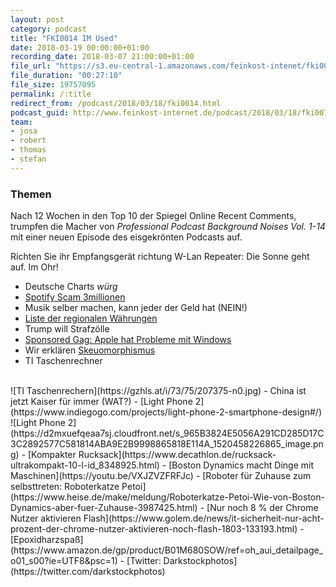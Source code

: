 ```yaml
---
layout: post
category: podcast
title: "FKI0014 IM Used"
date: 2018-03-19 00:00:00+01:00
recording_date: 2018-03-07 21:00:00+01:00
file_url: "https://s3.eu-central-1.amazonaws.com/feinkost-intenet/fki0014.mp3"
file_duration: "00:27:10"
file_size: 19757095
permalink: /:title
redirect_from: /podcast/2018/03/18/fki0014.html
podcast_guid: http://www.feinkost-internet.de/podcast/2018/03/18/fki0014.html
team:
- josa
- robert
- thomas
- stefan
---
```


### Themen
Nach 12 Wochen in den Top 10 der Spiegel Online Recent Comments, trumpfen die Macher von _Professional Podcast Background Noises Vol. 1-14_ mit einer neuen Episode des eisgekrönten Podcasts auf.

Richten Sie ihr Empfangsgerät richtung W-Lan Repeater: Die Sonne geht auf. Im Ohr!

- Deutsche Charts *würg*
- [Spotify Scam 3millionen](http://www.dailymail.co.uk/sciencetech/article-5417413/Spotify-scam-hacked-sites-pay-make-millions.html)
- Musik selber machen, kann jeder der Geld hat (NEIN!)
- [Liste der regionalen Währungen](https://de.wikipedia.org/wiki/Liste_der_Regionalgelder)
- Trump will Strafzölle
- [Sponsored Gag: Apple hat Probleme mit Windows](https://www.golem.de/news/apples-neue-firmenzentrale-wer-im-glashaus-arbeitet-knallt-auch-mal-gegen-waende-1803-133195.html)
- Wir erklären [Skeuomorphismus](https://de.wikipedia.org/wiki/Skeuomorphismus)
- TI Taschenrechner
<br />
![TI Taschenrechern](https://gzhls.at/i/73/75/207375-n0.jpg)
- China ist jetzt Kaiser für immer (WAT?)
- [Light Phone 2](https://www.indiegogo.com/projects/light-phone-2-smartphone-design#/)
![Light Phone 2](https://d2mxuefqeaa7sj.cloudfront.net/s_965B3824E5056A291CD285D17C3C2892577C581814ABA9E2B9998865818E114A_1520458226865_image.png)
- [Kompakter Rucksack](https://www.decathlon.de/rucksack-ultrakompakt-10-l-id_8348925.html)
- [Boston Dynamics macht Dinge mit Maschinen](https://youtu.be/VXJZVZFRFJc)
- [Roboter für Zuhause zum selbsttreten: Roboterkatze Petoi](https://www.heise.de/make/meldung/Roboterkatze-Petoi-Wie-von-Boston-Dynamics-aber-fuer-Zuhause-3987425.html)
- [Nur noch 8 % der Chrome Nutzer aktivieren Flash](https://www.golem.de/news/it-sicherheit-nur-acht-prozent-der-chrome-nutzer-aktivieren-noch-flash-1803-133193.html)
- [Epoxidharzspaß](https://www.amazon.de/gp/product/B01M680SOW/ref=oh_aui_detailpage_o01_s00?ie=UTF8&psc=1)
- [Twitter: Darkstockphotos](https://twitter.com/darkstockphotos)
